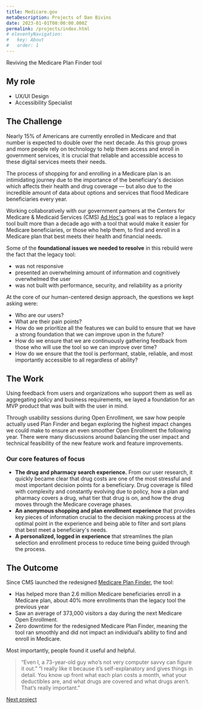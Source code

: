 ```yaml
---
title: Medicare.gov
metaDescription: Projects of Dan Bivins
date: 2023-01-01T00:00:00.000Z
permalink: /projects/index.html
# eleventyNavigation:
#   key: About
#   order: 1
---
```


Reviving the Medicare Plan Finder tool

## My role
- UX/UI Design
- Accessibility Specialist

## The Challenge

Nearly 15% of Americans are currently enrolled in Medicare and that number is expected to double over the next decade. As this group grows and more people rely on technology to help them access and enroll in government services, it is crucial that reliable and accessible access to these digital services meets their needs.

The process of shopping for and enrolling in a Medicare plan is an intimidating journey due to the importance of the beneficiary's decision which affects their health and drug coverage &mdash; but also due to the incredible amount of data about options and services that flood Medicare beneficiaries every year.

Working collaboratively with our government partners at the Centers for Medicare & Medicaid Services (CMS) [Ad Hoc's](https://adhoc.team/) goal was to replace a legacy tool built more than a decade ago with a tool that would make it easier for Medicare beneficiaries, or those who help them, to find and enroll in a Medicare plan that best meets their health and financial needs.

<!-- add images here -->

Some of the **foundational issues we needed to resolve** in this rebuild were the fact that the legacy tool:
- was not responsive
- presented an overwhelming amount of information and cognitively overwhelmed the user
- was not built with performance, security, and reliability as a priority

At the core of our human-centered design approach, the questions we kept asking were:
- Who are our users?
- What are their pain points?
- How do we prioritize all the features we can build to ensure that we have a strong foundation that we can improve upon in the future?
- How do we ensure that we are continuously gathering feedback from those who will use the tool so we can improve over time?
- How do we ensure that the tool is performant, stable, reliable, and most importantly accessible to all regardless of ability?

## The Work
Using feedback from users and organizations who support them as well as aggregating policy and business requirements, we layed a foundation for an MVP product that was built with the user in mind.

Through usability sessions during Open Enrollment, we saw how people actually used Plan Finder and began exploring the highest impact changes we could make to ensure an even smoother Open Enrollment the following year. There were many discussions around balancing the user impact and technical feasibility of the new feature work and feature improvements.

<!-- image here -->

### Our core features of focus
- **The drug and pharmacy search experience.** From our user research, it quickly became clear that drug costs are one of the most stressful and most important decision points for a beneficiary. Drug coverage is filled with complexity and constantly evolving due to policy, how a plan and pharmacy covers a drug, what tier that drug is on, and how the drug moves through the Medicare coverage phases.
- **An anonymous shopping and plan enrollment experience** that provides key pieces of information crucial to the decision making process at the optimal point in the experience and being able to filter and sort plans that best meet a beneficiary's needs.
- **A personalized, logged in experience** that streamlines the plan selection and enrollment process to reduce time being guided through the process.

<!-- images here -->


## The Outcome
<!-- images here -->
Since CMS launched the redesigned [Medicare Plan Finder](https://www.medicare.gov/plan-compare/#/?year=2022&lang=en), the tool:
- Has helped more than 2.6 million Medicare beneficiaries enroll in a Medicare plan, about 40% more enrollments than the legacy tool the previous year
- Saw an average of 373,000 visitors a day during the next Medicare Open Enrollment.
- Zero downtime for the redesigned Medicare Plan Finder, meaning the tool ran smoothly and did not impact an individual’s ability to find and enroll in Medicare.

Most importantly, people found it useful and helpful.
> “Even I, a 73-year-old guy who’s not very computer savvy can figure it out.”
> “I really like it because it’s self-explanatory and gives things in detail. You know up front what each plan costs a month, what your deductibles are, and what drugs are covered and what drugs aren’t. That’s really important."

[Next project](projects/partner)
